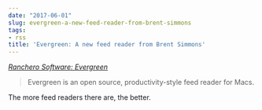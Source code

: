 ```yaml
---
date: "2017-06-01"
slug: evergreen-a-new-feed-reader-from-brent-simmons
tags:
- rss
title: 'Evergreen: A new feed reader from Brent Simmons'
---
```


_[Ranchero Software: Evergreen][1]_

> Evergreen is an open source, productivity-style feed reader for Macs.

The more feed readers there are, the better.

 [1]: https://ranchero.com/evergreen/
